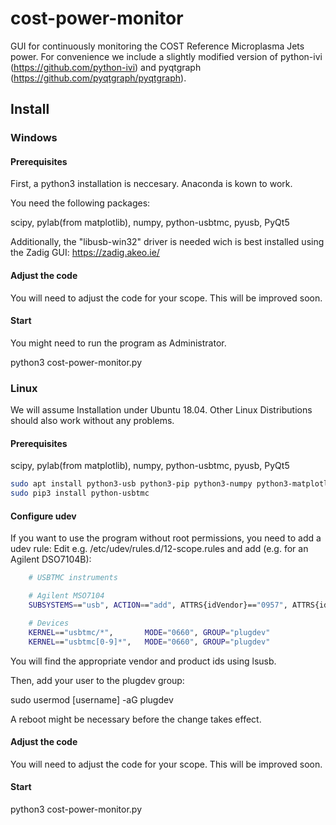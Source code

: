 # cost-power-monitor

GUI for continuously monitoring the COST Reference Microplasma Jets power.
For convenience we include a slightly modified version of python-ivi (https://github.com/python-ivi) and pyqtgraph (https://github.com/pyqtgraph/pyqtgraph).

## Install

### Windows

#### Prerequisites
First, a python3 installation is neccesary. Anaconda is kown to work. 

You need the following packages:

scipy, pylab(from matplotlib), numpy, python-usbtmc, pyusb, PyQt5

Additionally, the "libusb-win32" driver is needed wich is best installed using the Zadig GUI: https://zadig.akeo.ie/

#### Adjust the code

You will need to adjust the code for your scope.
This will be improved soon.

#### Start
You might need to run the program as Administrator.

python3 cost-power-monitor.py

### Linux

We will assume Installation under Ubuntu 18.04. Other Linux Distributions should also work without any problems.

#### Prerequisites

scipy, pylab(from matplotlib), numpy, python-usbtmc, pyusb, PyQt5

```bash
sudo apt install python3-usb python3-pip python3-numpy python3-matplotlib python3-scipy python3-pyqt5
sudo pip3 install python-usbtmc
```

#### Configure udev

If you want to use the program without root permissions, you need to add a udev rule:
Edit e.g. /etc/udev/rules.d/12-scope.rules and add (e.g. for an Agilent DSO7104B):

```bash
	# USBTMC instruments

	# Agilent MSO7104
	SUBSYSTEMS=="usb", ACTION=="add", ATTRS{idVendor}=="0957", ATTRS{idProduct}=="175d", GROUP="plugdev", MODE="0660"

	# Devices
	KERNEL=="usbtmc/*",       MODE="0660", GROUP="plugdev"
	KERNEL=="usbtmc[0-9]*",   MODE="0660", GROUP="plugdev"
```
You will find the appropriate vendor and product ids using lsusb.

Then, add your user to the plugdev group:

sudo usermod [username] -aG plugdev
  
A reboot might be necessary before the change takes effect.

#### Adjust the code

You will need to adjust the code for your scope.
This will be improved soon.

#### Start
python3 cost-power-monitor.py

